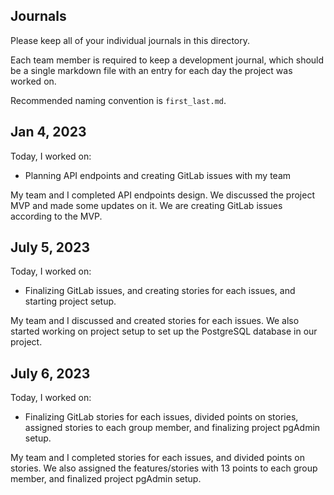 ## Journals

Please keep all of your individual journals in this directory.

Each team member is required to keep a development journal, which should be a single markdown file with an entry for each day the project was worked on.

Recommended naming convention is `first_last.md`.

## Jan 4, 2023

Today, I worked on:

* Planning API endpoints and creating GitLab issues with my team

My team and I completed API endpoints design. We discussed the project MVP and made some updates on it. We are creating GitLab issues according to the MVP.

## July 5, 2023

Today, I worked on:

* Finalizing GitLab issues, and creating stories for each issues, and starting project setup.

My team and I discussed and created stories for each issues. We also started working on project setup to set up the PostgreSQL database in our project.

## July 6, 2023

Today, I worked on:

* Finalizing GitLab stories for each issues, divided points on stories, assigned stories to each group member, and finalizing project pgAdmin setup.

My team and I completed stories for each issues, and divided points on stories. We also assigned the features/stories with 13 points to each group member, and finalized project pgAdmin setup.
